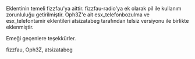 Eklentinin temeli fizzfau'ya aittir. fizzfau-radio'ya ek olarak pil ile kullanım zorunluluğu getirilmiştir. 
Oph3Z'e ait esx_telefonbozulma ve esx_telefontamir eklentileri atsizatabeg tarafından 
telsiz versiyonu ile birlikte eklenmiştir.

Emeği geçenlere teşekkürler.

fizzfau,
Oph3Z,
atsizatabeg
